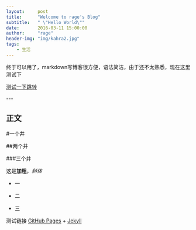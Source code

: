 ```yaml
---
layout:     post
title:      "Welcome to rage's Blog"
subtitle:   " \"Hello World\""
date:       2016-03-11 15:00:00
author:     "rage"
header-img: "img/kahra2.jpg"
tags:
    - 生活
---
```



终于可以用了，markdown写博客很方便，语法简洁，由于还不太熟悉，现在这里测试下

[测试一下跳转 ](#build)




<p id = "build"></p>
---

## 正文

#一个井

##两个井

###三个井

这是**加粗**，_斜体_

* 一

* 二

* 三

测试链接  [GitHub Pages](https://pages.github.com/) + [Jekyll](http://jekyllrb.com/) 


